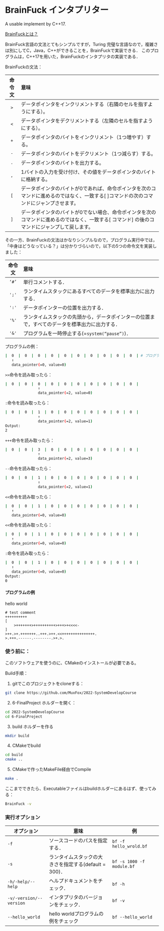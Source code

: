 # BrainFuck インタプリター 
A usable implement by C++17.  

 [BrainFuckとは？](https://en.wikipedia.org/wiki/Brainfuck) 

BrainFuck言語の文法とてもシンプルですが，Turing 完璧な言語なので，複雑さは別にしてC，Java，C++ができることを，BrainFuckで実装できる．
このプログラムは，C++17を用いた，BrainFuckのインタプリタの実装である．

BrainFuckの文法：

| 命令文 | 意味                                                         |
| :----: | :----------------------------------------------------------- |
|  `>`   | データポインタをインクリメントする（右隣のセルを指すようにする）。 |
|  `<`   | データポインタをデクリメントする（左隣のセルを指すようにする）。 |
|  `+`   | データポインタのバイトをインクリメント（1つ増やす）する。    |
|  `-`   | データポインタのバイトをデクリメント（1つ減らす）する。      |
|  `.`   | データポインタのバイトを出力する。                           |
|  `,`   | 1バイトの入力を受け付け、その値をデータポインタのバイトに格納する。 |
|  `[`   | データポインタのバイトが0であれば、命令ポインタを次のコマンドに進めるのではなく、一致する[ ]コマンドの次のコマンドにジャンプさせます。 |
|  `]`   | データポインタのバイトが0でない場合、命令ポインタを次のコマンドに進めるのではなく、一致する[ コマンド] の後のコマンドにジャンプして戻します。 |



その一方、BrainFuckの文法はかなりシンプルなので，プログラム実行中では，「中身はどうなっている？」は分かりづらいので，以下の5つの命令文を実装しました：

| 命令文 | 意味 |
| :----: | :--- |
| `‘#’`  | 単行コメントする． |
| `';'`  | ランタイムスタックにあるすべてのデータを標準出力に出力する． |
| `':'`  | データポインターの位置を出力する． |
|  `'%'`  | ランタイムスタックの先頭から，データポインターの位置まで，すべてのデータを標準出力に出力する． |
|    `'&'`    | プログラムを一時停止する(=`system(“pause”)`)． |



プログラムの例：

```bash
|  0  |  0  |  0  |  0  |  0  |  0  |  0  |  0  |  0  |  0  | # プログラム開始
   ↑
   data_pointer(=0, value=0)
```

`>>`命令を読み取ったら：

```bash
|  0  |  0  |  0  |  0  |  0  |  0  |  0  |  0  |  0  |  0  |
               ↑
               data_pointer(=2, value=0)
```
`:`命令を読み取ったら：

```bash
|  0  |  0  |  1  |  0  |  0  |  0  |  0  |  0  |  0  |  0  |
               ↑
               data_pointer(=2, value=1)
Output:
2
```

`+++`命令を読み取ったら：

```bash
|  0  |  0  |  3  |  0  |  0  |  0  |  0  |  0  |  0  |  0  |
               ↑
               data_pointer(=2, value=3)
```

`--`命令を読み取ったら：

```bash
|  0  |  0  |  1  |  0  |  0  |  0  |  0  |  0  |  0  |  0  |
               ↑
               data_pointer(=2, value=1)
```

`<<`命令を読み取ったら：

```bash
|  0  |  0  |  1  |  0  |  0  |  0  |  0  |  0  |  0  |  0  |
   ↑
   data_pointer(=0, value=0)
```

`<<`命令を読み取ったら：

```bash
|  0  |  0  |  1  |  0  |  0  |  0  |  0  |  0  |  0  |  0  |
   ↑
   data_pointer(=0, value=0)
```

`:`命令を読み取ったら：

```bash
|  0  |  0  |  1  |  0  |  0  |  0  |  0  |  0  |  0  |  0  |
   ↑
   data_pointer(=0, value=0)
Output:
0
```

#### プログラムの例

hello world

```BrainFuck
# test comment
++++++++++
[
    >+++++++>++++++++++>+++>+<<<<-
]
>++.>+.+++++++..+++.>++.<<+++++++++++++++.
>.+++.------.--------.>+.>.
```

### 使う前に：

このソフトウェアを使うのに、CMakeのインストールが必要である。

Build手順：
1. gitでこのプロジェクトをcloneする：
```bash
git clone https://github.com/MuxFox/2022-SystemDevelopCourse
```

2. 6-FinalProject ホルダーを開く：
```bash
cd 2022-SystemDevelopCourse
cd 6-FinalProject
```

3. build ホルダーを作る
```bash
mkdir build
```

4. CMakeでbuild
```bash
cd build
cmake ..
```

5. CMakeで作ったMakeFile経由でCompile
```bash
make .
```

ここまでできたら、Executableファイルはbuildホルダーにあるはず、使ってみる：

```bash
BrainFuck -v
```

### 実行オプション

| オプション              | 意味                                                  | 例                         |
| ----------------------- | ----------------------------------------------------- | -------------------------- |
| `-f`                    | ソースコードのパスを指定する．                        | `bf -f hello_wrold.bf`     |
| `-s`                    | ランタイムスタックの大きさを指定する(default = 300)． | `bf -s 1000 -f module.bf ` |
| `-h/-help/--help`       | ヘルプドキュメントをチェック．                        | `bf -h`                    |
| `-v/-version/--version` | インタプリタのバージョンをチェック．                  | `bf -v`                    |
| `--hello_world`         | hello worldプログラムの例をチェック                   | `bf --hello_world`         |


